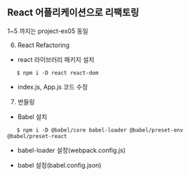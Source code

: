 ## React 어플리케이션으로 리팩토링

1~5 까지는 project-ex05 동일

6. React Refactoring

+ react 라이브러리 패키지 설치
```
   $ npm i -D react react-dom
```
+ index.js, App.js 코드 수정

7. 번들링

+  Babel 설치
```
   $ npm i -D @babel/core babel-loader @babel/preset-env @babel/preset-react
```
+ babel-loader 설정(webpack.config.js)

+ babel 설정(babel.config.json)